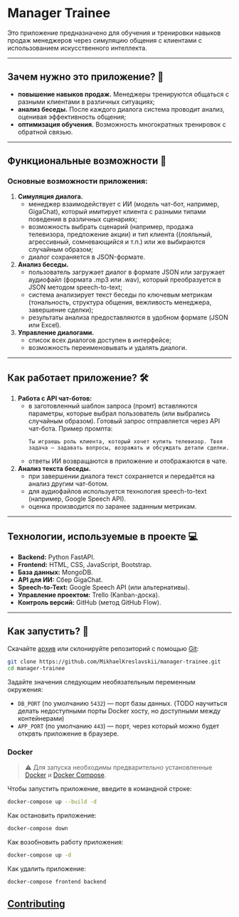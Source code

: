 # Manager Trainee

Это приложение предназначено для обучения и тренировки навыков продаж менеджеров через симуляцию общения с клиентами с использованием искусственного интеллекта.

---

## Зачем нужно это приложение? 🤔
- **повышение навыков продаж.** Менеджеры тренируются общаться с разными клиентами в различных ситуациях;
- **анализ беседы.** После каждого диалога система проводит анализ, оценивая эффективность общения;
- **оптимизация обучения.** Возможность многократных тренировок с обратной связью.

---

## Функциональные возможности 🚀

### Основные возможности приложения:
1. **Симуляция диалога.**
    - менеджер взаимодействует с ИИ (модель чат-бот, например, GigaChat), который имитирует клиента с разными типами поведения в различных сценариях;
    - возможность выбрать сценарий (например, продажа телевизора, предложение акции) и тип клиента ((лояльный, агрессивный, сомневающийся и т.п.) или же выбираются случайным образом;
    - диалог сохраняется в JSON-формате.
2. **Анализ беседы.**
    - пользователь загружает диалог в формате JSON или загружает аудиофайл (формата .mp3 или .wav), который преобразуется в JSON методом speech-to-text;
    - система анализирует текст беседы по ключевым метрикам (тональность, структура общения, вежливость менеджера, завершение сделки);
    - результаты анализа предоставляются в удобном формате (JSON или Excel).
3. **Управление диалогами.**
    - список всех диалогов доступен в интерфейсе;
    - возможность переименовывать и удалять диалоги.

---

## Как работает приложение? 🛠️

1. **Работа с API чат-ботов:**
    - в заготовленный шаблон запроса (промт) вставляются параметры, которые выбрал пользователь (или выбрались случайным образом). Готовый запрос отправляется через API чат-бота. Пример промпта:
      ```
      Ты играешь роль клиента, который хочет купить телевизор. Твоя задача – задавать вопросы, возражать и обсуждать детали сделки.
      ```
    - ответы ИИ возвращаются в приложение и отображаются в чате.
2. **Анализ текста беседы.**
    - при завершении диалога текст сохраняется и передаётся на анализ другим чат-ботом.
    - для аудиофайлов используется технология speech-to-text (например, Google Speech API).
    - оценка производится по заранее заданным метрикам.

---

## Технологии, используемые в проекте 💻
- **Backend:** Python FastAPI.
- **Frontend:** HTML, CSS, JavaScript, Bootstrap.
- **База данных:** MongoDB.
- **API для ИИ:** Сбер GigaChat.
- **Speech-to-Text:** Google Speech API (или альтернативы).
- **Управление проектом:** Trello (Kanban-доска).
- **Контроль версий:** GitHub (метод GitHub Flow).

---

## Как запустить? 📖

Скачайте [архив](archive/refs/heads/main.zip) или склонируйте репозиторий с помощью [Git](https://git-scm.com/downloads):

```bash
git clone https://github.com/MikhaelKreslavskii/manager-trainee.git
cd manager-trainee
```

Задайте значения следующим необязательным переменным окружения:
* `DB_PORT` (по умолчанию `5432`) — порт базы данных. (TODO научиться делать недоступными порты Docker хосту, но доступными между контейнерами)
* `APP_PORT` (по умолчанию `443`) — порт, через который можно будет открвть приложение в браузере.

### Docker

> ⚠️ Для запуска необходимы предварительно установленные [Docker](https://www.docker.com/products/docker-desktop/) и [Docker Compose](https://docs.docker.com/compose/install/).

Чтобы запустить приложение, введите в командной строке:

```bash
docker-compose up --build -d
```

Как остановить приложение:

```bash
docker-compose down
```

Как возобновить работу приложения:

```bash
docker-compose up -d
```

Как удалить приложение:

```bash
docker-compose frontend backend
```

## [Contributing](CONTRIBUTING.md)
